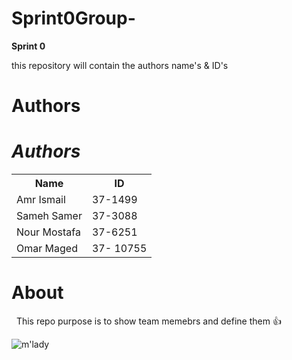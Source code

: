# Sprint0Group-

   **Sprint 0**
 
 
 this repository will contain  the authors name's & ID's

   # Authors
   <h1 style=font-style:italic;background-color: lightblue;> 
Authors
</h1>

  <table style="width:100%">
<tr> 
         <th> Name </th>
         <th> ID </th>
</tr>
         
<tr>
         <td>Amr Ismail  </td>
         <td> 37-1499 </td>
         
</tr>
         
<tr>
         <td>Sameh Samer </td>
         <td>37-3088</td>
</tr>
           
<tr>
         <td>Nour Mostafa  </td>
         <td>37-6251 </td>
</tr> 

<tr>
         <td>Omar Maged  </td>
         <td> 37- 10755  </td>
</tr> 
           


</table>
        
   # About
    This repo purpose is to show team memebrs and define them :+1:
    
    
![m'lady](https://www.samcodes.co.uk/project/geometrize-haxe-web/assets/images/xseagull.jpg.pagespeed.ic.iK66EGA15-.jpg)

